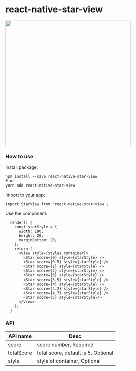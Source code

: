 # react-native-star-view

<img src="http://o7bkcj7d7.bkt.clouddn.com/StarView.png" width="400"/>

### How to use

Install package:

```
npm install --save react-native-star-view
# or
yarn add react-native-star-view
```

Import to your app:

```
import StarView from 'react-native-star-view';
```

Use the component:

```
  render() {
    const starStyle = {
      width: 100,
      height: 20,
      marginBottom: 20,
    };
    return (
      <View style={styles.container}>
        <Star score={0} style={starStyle} />
        <Star score={0.5} style={starStyle} />
        <Star score={1} style={starStyle} />
        <Star score={2} style={starStyle} />
        <Star score={3} style={starStyle} />
        <Star score={3.5} style={starStyle} />
        <Star score={4} style={starStyle} />
        <Star score={4.2} style={starStyle} />
        <Star score={4.7} style={starStyle} />
        <Star score={5} style={starStyle}/>
      </View>
    );
  }
```

### API

API name       | Desc
---------------|----------------------------------------
score          | score number, Required
totalScore     | total score, default is 5, Optional
style          | style of container, Optional
